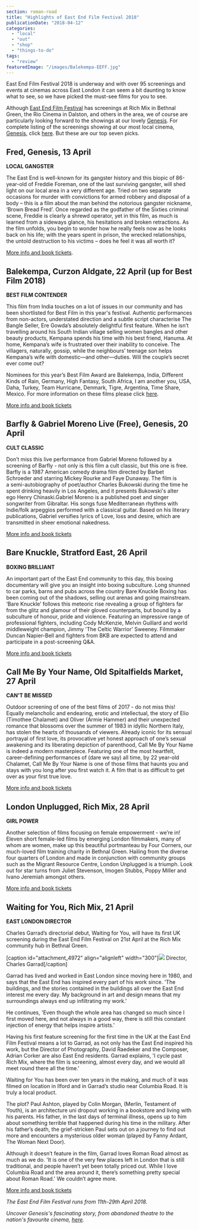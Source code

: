 ```yaml
---
section: roman-road
title: "Highlights of East End Film Festival 2018"
publicationDate: "2018-04-12"
categories: 
  - "local"
  - "out"
  - "shop"
  - "things-to-do"
tags: 
  - "review"
featuredImage: "/images/Balekempa-EEFF.jpg"
---
```


East End Film Festival 2018 is underway and with over 95 screenings and events at cinemas across East London it can seem a bit daunting to know what to see, so we have picked the must-see films for you to see.

Although [East End Film Festival](https://romanroadlondon.com/east-end-film-festival-genesis/) has screenings at Rich Mix in Bethnal Green, the Rio Cinema in Dalston, and others in the area, we of course are particularly looking forward to the showings at our lovely [Genesis](https://romanroadlondon.com/genesis-cinema-mile-end/). For complete listing of the screenings showing at our most local cinema, [Genesis](https://romanroadlondon.com/genesis-cinema-tyrone-walker-hebborn-interview/), click [here](https://romanroadlondon.com/event/east-end-film-festival). But these are our top seven picks.

## Fred, Genesis, 13 April

**LOCAL GANGSTER**

The East End is well-known for its gangster history and this biopic of 86-year-old of Freddie Foreman, one of the last surviving gangster, will shed light on our local area in a very different age. Tried on two separate occasions for murder with convictions for armed robbery and disposal of a body – this is a film about the man behind the notorious gangster nickname, ‘Brown Bread Fred’. Once regarded as the godfather of the Sixties criminal scene, Freddie is clearly a shrewd operator, yet in this film, as much is learned from a sideways glance, his hesitations and broken retractions. As the film unfolds, you begin to wonder how he really feels now as he looks back on his life; with the years spent in prison, the wrecked relationships, the untold destruction to his victims – does he feel it was all worth it?

[More info and book tickets](https://www.eastendfilmfestival.com/programme-archive/fred/).

## Balekempa, Curzon Aldgate, 22 April (up for Best Film 2018)

**BEST FILM CONTENDER**

This film from India touches on a lot of issues in our community and has been shortlisted for Best Film in this year's festival. Authentic performances from non-actors, understated direction and a subtle script characterise The Bangle Seller, Ere Gowda’s absolutely delightful first feature. When he isn’t travelling around his South Indian village selling women bangles and other beauty products, Kempana spends his time with his best friend, Hanuma. At home, Kempana’s wife is frustrated over their inability to conceive. The villagers, naturally, gossip, while the neighbours’ teenage son helps Kempana’s wife with domestic—and other—duties. Will the couple’s secret ever come out?

Nominees for this year’s Best Film Award are Balekempa, India, Different Kinds of Rain, Germany, High Fantasy, South Africa, I am another you, USA, Daha, Turkey, Team Hurricane, Denmark, Tigre, Argentina, Time Share, Mexico. For more information on these films please click [here](https://www.eastendfilmfestival.com/official-competition-2018-best-film/).

[More info and book tickets](https://www.eastendfilmfestival.com/programme-archive/balekempa/)

## Barfly & Gabriel Moreno Live (Free), Genesis, 20 April

**CULT CLASSIC**

Don’t miss this live performance from Gabriel Moreno followed by a screening of Barfly - not only is this film a cult classic, but this one is free. Barfly is a 1987 American comedy drama film directed by Barbet Schroeder and starring Mickey Rourke and Faye Dunaway. The film is a semi-autobiography of poet/author Charles Bukowski during the time he spent drinking heavily in Los Angeles, and it presents Bukowski's alter ego Henry Chinaski.Gabriel Moreno is a published poet and singer songwriter from Gibraltar. His songs fuse Mediterranean rhythms with Indie/folk arpeggios performed with a classical guitar. Based on his literary publications, Gabriel versifies lyrics of Love, loss and desire, which are transmitted in sheer emotional nakedness.

[More info and book tickets](https://www.eastendfilmfestival.com/programme-archive/barfly-gabriel-moreno-live-free/)

## Bare Knuckle, Stratford East, 26 April

**BOXING BRILLIANT**

An important part of the East End community to this day, this boxing documentary will give you an insight into boxing subculture. Long shunned to car parks, barns and pubs across the country Bare Knuckle Boxing has been coming out of the shadows, selling out arenas and going mainstream. ‘Bare Knuckle’ follows this meteoric rise revealing a group of fighters far from the glitz and glamour of their gloved counterparts, but bound by a subculture of honour, pride and violence. Featuring an impressive range of professional fighters, including Cody McKenzie, Melvin Guillard and world middleweight champion, Jimmy 'The Celtic Warrior' Sweeney. Filmmaker Duncan Napier-Bell and fighters from BKB are expected to attend and participate in a post-screening Q&A.

[More info and book tickets](https://www.eastendfilmfestival.com/programme-archive/bare-knuckle/)

## Call Me By Your Name, Old Spitalfields Market, 27 April

**CAN'T BE MISSED**

Outdoor screening of one of the best films of 2017 - do not miss this! Equally melancholic and endearing, erotic and intellectual, the story of Elio (Timothee Chalamet) and Oliver (Armie Hammer) and their unexpected romance that blossoms over the summer of 1983 in idyllic Northern Italy, has stolen the hearts of thousands of viewers. Already iconic for its sensual portrayal of first love, its provocative yet honest approach of one’s sexual awakening and its liberating depiction of parenthood, Call Me By Your Name is indeed a modern masterpiece. Featuring one of the most heartfelt, career-defining performances of (dare we say) all time, by 22 year-old Chalamet, Call Me By Your Name is one of those films that haunts you and stays with you long after you first watch it. A film that is as difficult to get over as your first true love.

[More info and book tickets](https://www.eastendfilmfestival.com/programme-archive/call-me-by-your-name/)

## London Unplugged, Rich Mix, 28 April

**GIRL POWER**

Another selection of films focusing on female empowerment - we’re in! Eleven short female-led films by emerging London filmmakers, many of whom are women, make up this beautiful portmanteau by Four Corners, our much-loved film training charity in Bethnal Green. Hailing from the diverse four quarters of London and made in conjunction with community groups such as the Migrant Resource Centre, London Unplugged is a triumph. Look out for star turns from Juliet Stevenson, Imogen Stubbs, Poppy Miller and Ivano Jeremiah amongst others.

[More info and book tickets](https://www.eastendfilmfestival.com/programme-archive/london-unplugged/)

## Waiting for You, Rich Mix, 21 April

**EAST LONDON DIRECTOR**

Charles Garrad’s directorial debut, Waiting for You, will have its first UK screening during the East End Film Festival on 21st April at the Rich Mix community hub in Bethnal Green.

\[caption id="attachment\_4972" align="alignleft" width="300"\]![](/images/Charles-Garrad-Headshot-300x275.jpg) Director, Charles Garrad\[/caption\]

Garrad has lived and worked in East London since moving here in 1980, and says that the East End has inspired every part of his work since. 'The buildings, and the stories contained in the buildings all over the East End interest me every day. My background in art and design means that my surroundings always end up infiltrating my work.'

He continues, 'Even though the whole area has changed so much since I first moved here, and not always in a good way, there is still this constant injection of energy that helps inspire artists.'

Having his first feature screening for the first time in the UK at the East End Film Festival means a lot to Garrad, as not only has the East End inspired his work, but the Director of Photography, David Raedeker and the Composer, Adrian Corker are also East End residents. Garrad explains, 'I cycle past Rich Mix, where the film is screening, almost every day, and we would all meet round there all the time.'

Waiting for You has been over ten years in the making, and much of it was filmed on location in Ilford and in Garrad’s studio near Columbia Road. It is truly a local product.

The plot? Paul Ashton, played by Colin Morgan, (Merlin, Testament of Youth), is an architecture uni dropout working in a bookstore and living with his parents. His father, in the last days of terminal illness, opens up to him about something terrible that happened during his time in the military. After his father’s death, the grief-stricken Paul sets out on a journey to find out more and encounters a mysterious older woman (played by Fanny Ardant, The Woman Next Door).

Although it doesn’t feature in the film, Garrad loves Roman Road almost as much as we do. 'It is one of the very few places left in London that is still traditional, and people haven’t yet been totally priced out. While I love Columbia Road and the area around it, there’s something pretty special about Roman Road.' We couldn’t agree more.

[More info and book tickets](https://www.eastendfilmfestival.com/programme-archive/waiting-for-you/)

_The East End Film Festival runs from 11th-29th April 2018._

_Uncover Genesis's fascinating story, from abandoned theatre to the nation's favourite cinema, [here](https://romanroadlondon.com/genesis-cinema-tyrone-walker-hebborn-interview/)._

